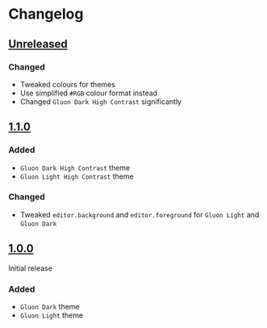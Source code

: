 # Changelog

## [Unreleased]

### Changed

* Tweaked colours for themes
* Use simplified `#RGB` colour format instead
* Changed `Gluon Dark High Contrast` significantly

## [1.1.0]

### Added

* `Gluon Dark High Contrast` theme
* `Gluon Light High Contrast` theme

### Changed

* Tweaked `editor.background` and `editor.foreground` for `Gluon Light` and `Gluon Dark`

## [1.0.0]

Initial release

### Added

* `Gluon Dark` theme
* `Gluon Light` theme

[unreleased]: https://github.com/joesmaller/former/compare/v1.0.0...HEAD
[1.1.0]: https://github.com/joesmaller/former/compare/v1.0.0...v1.1.0
[1.0.0]: https://github.com/joesmaller/former/releases/tag/v1.0.0